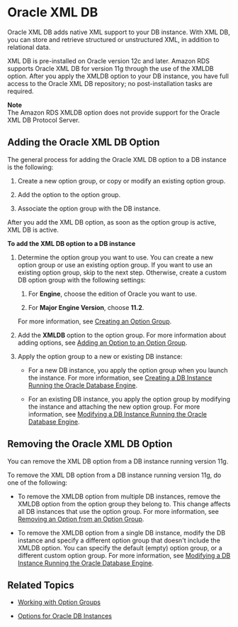 # Oracle XML DB<a name="Appendix.Oracle.Options.XMLDB"></a>

Oracle XML DB adds native XML support to your DB instance\. With XML DB, you can store and retrieve structured or unstructured XML, in addition to relational data\. 

XML DB is pre\-installed on Oracle version 12c and later\. Amazon RDS supports Oracle XML DB for version 11g through the use of the XMLDB option\. After you apply the XMLDB option to your DB instance, you have full access to the Oracle XML DB repository; no post\-installation tasks are required\. 

**Note**  
The Amazon RDS XMLDB option does not provide support for the Oracle XML DB Protocol Server\. 

## Adding the Oracle XML DB Option<a name="Oracle.Options.XMLDB.Add"></a>

The general process for adding the Oracle XML DB option to a DB instance is the following: 

1. Create a new option group, or copy or modify an existing option group\.

1. Add the option to the option group\.

1. Associate the option group with the DB instance\.

After you add the XML DB option, as soon as the option group is active, XML DB is active\. 

**To add the XML DB option to a DB instance**

1. Determine the option group you want to use\. You can create a new option group or use an existing option group\. If you want to use an existing option group, skip to the next step\. Otherwise, create a custom DB option group with the following settings: 

   1. For **Engine**, choose the edition of Oracle you want to use\. 

   1. For **Major Engine Version**, choose **11\.2**\. 

   For more information, see [Creating an Option Group](USER_WorkingWithOptionGroups.md#USER_WorkingWithOptionGroups.Create)\. 

1. Add the **XMLDB** option to the option group\. For more information about adding options, see [Adding an Option to an Option Group](USER_WorkingWithOptionGroups.md#USER_WorkingWithOptionGroups.AddOption)\. 

1. Apply the option group to a new or existing DB instance: 

   + For a new DB instance, you apply the option group when you launch the instance\. For more information, see [Creating a DB Instance Running the Oracle Database Engine](USER_CreateOracleInstance.md)\. 

   + For an existing DB instance, you apply the option group by modifying the instance and attaching the new option group\. For more information, see [Modifying a DB Instance Running the Oracle Database Engine](USER_ModifyInstance.Oracle.md)\. 

## Removing the Oracle XML DB Option<a name="Oracle.Options.XMLDB.Remove"></a>

You can remove the XML DB option from a DB instance running version 11g\. 

To remove the XML DB option from a DB instance running version 11g, do one of the following: 

+ To remove the XMLDB option from multiple DB instances, remove the XMLDB option from the option group they belong to\. This change affects all DB instances that use the option group\. For more information, see [Removing an Option from an Option Group](USER_WorkingWithOptionGroups.md#USER_WorkingWithOptionGroups.RemoveOption)\. 

+ To remove the XMLDB option from a single DB instance, modify the DB instance and specify a different option group that doesn't include the XMLDB option\. You can specify the default \(empty\) option group, or a different custom option group\. For more information, see [Modifying a DB Instance Running the Oracle Database Engine](USER_ModifyInstance.Oracle.md)\. 

## Related Topics<a name="Appendix.Oracle.Options.XMLDB.Related"></a>

+ [Working with Option Groups](USER_WorkingWithOptionGroups.md)

+ [Options for Oracle DB Instances](Appendix.Oracle.Options.md)